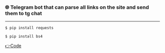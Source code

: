 <h3 align="left"> 🌐 Telegram bot that can parse all links on the site and send them to tg chat</h1>
<hr>
<pre class="notranslate"><code>$ pip install requests</code></pre>
<pre class="notranslate"><code>$ pip install bs4</code></pre>
<p dir="auto"><a href="https://github.com/JustGithubProject/CRYPTO_PARSING_TELEGRAM_BOT/blob/main/main.py"> <g-emoji class="g-emoji" alias="point_right" fallback-src="https://github.githubassets.com/images/icons/emoji/unicode/1f449.png">👉</g-emoji>Code</a></p>
